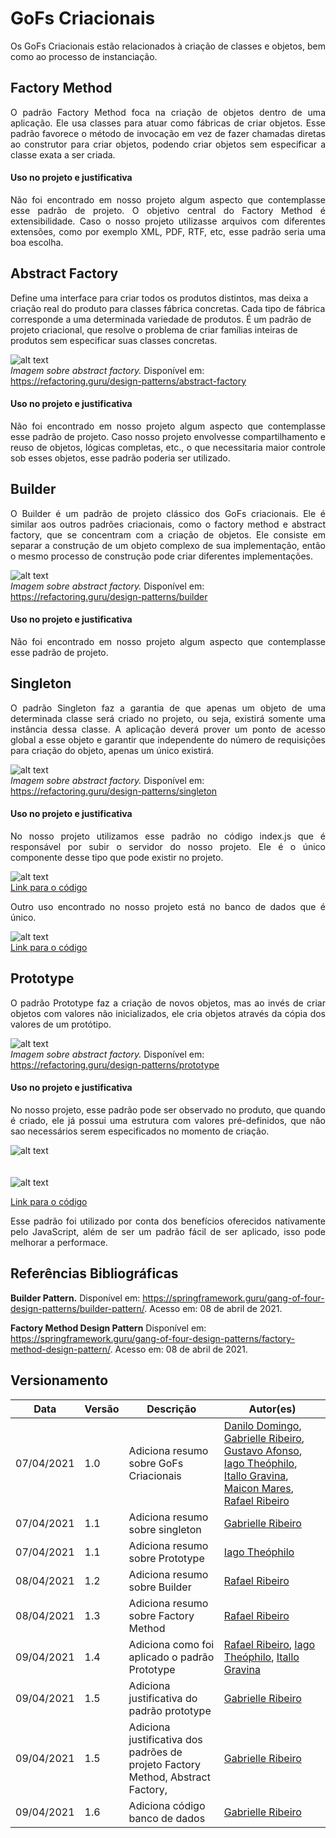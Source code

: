# GoFs Criacionais

<p align="justify">Os GoFs Criacionais estão relacionados à criação de classes e objetos, bem como ao processo de instanciação.</p>

## Factory Method

<p align="justify">O padrão Factory Method foca na criação de objetos dentro de uma aplicação. Ele usa classes para atuar como fábricas de criar objetos. Esse padrão favorece o método de invocação em vez de fazer chamadas diretas ao construtor para criar objetos, podendo criar objetos sem especificar a classe exata a ser criada.</p>

#### Uso no projeto e justificativa

<p align="justify">Não foi encontrado em nosso projeto algum aspecto que contemplasse esse padrão de projeto. O objetivo central do Factory Method é extensibilidade. Caso o nosso projeto utilizasse arquivos com diferentes extensões, como por exemplo XML, PDF, RTF, etc, esse padrão seria uma boa escolha.</p>

## Abstract Factory

Define uma interface para criar todos os produtos distintos, mas deixa a criação real do produto para classes fábrica concretas. Cada tipo de fábrica corresponde a uma determinada variedade de produtos. É um padrão de projeto criacional, que resolve o problema de criar famílias inteiras de produtos sem especificar suas classes concretas.

![alt text](../img/padroes_de_projeto/abstract_factory.png) <br>
*Imagem sobre abstract factory.* Disponível em: https://refactoring.guru/design-patterns/abstract-factory

#### Uso no projeto e justificativa

<p align="justify">Não foi encontrado em nosso projeto algum aspecto que contemplasse esse padrão de projeto. Caso nosso projeto envolvesse compartilhamento e reuso de objetos, lógicas completas, etc., o que necessitaria maior controle sob esses objetos, esse padrão poderia ser utilizado. </p>

## Builder 
<p align="justify">O Builder é um padrão de projeto clássico dos GoFs criacionais. Ele é similar aos outros padrões criacionais, como o factory method e abstract factory, que se concentram com a criação de objetos. Ele consiste em separar a construção de um objeto complexo de sua implementação, então o mesmo processo de construção pode criar diferentes implementações.</p>

![alt text](../img/padroes_de_projeto/builder.png) <br>
*Imagem sobre abstract factory.* Disponível em: https://refactoring.guru/design-patterns/builder

#### Uso no projeto e justificativa
<p align="justify">Não foi encontrado em nosso projeto algum aspecto que contemplasse esse padrão de projeto.</p>

## Singleton

<p align="justify">O padrão Singleton faz a garantia de que apenas um objeto de uma determinada classe será criado no projeto, ou seja, existirá somente uma instância dessa classe. A aplicação deverá prover um ponto de acesso global a esse objeto e garantir que independente do número de requisições para criação do objeto, apenas um único existirá.</p>

![alt text](../img/padroes_de_projeto/singleton.png) <br>
*Imagem sobre abstract factory.* Disponível em: https://refactoring.guru/design-patterns/singleton

#### Uso no projeto e justificativa
<p align="justify">No nosso projeto utilizamos esse padrão no código index.js que é responsável por subir o servidor do nosso projeto. Ele é o único componente desse tipo que pode existir no projeto. </p>

![alt text](../img/gofs/indexjs.png) <br>
[Link para o código](https://github.com/UnBArqDsw2020-2/2020.2_G5_EasyCoffee_Backend/blob/dev/src/index.js)

<p align="justify">Outro uso encontrado no nosso projeto está no banco de dados que é único. </p>

![alt text](../img/gofs/banco.png) <br>
[Link para o código](https://github.com/UnBArqDsw2020-2/2020.2_G5_EasyCoffee_Backend/blob/dev/src/database/index.js)

## Prototype
<p align="justify">O padrão Prototype faz a criação de novos objetos, mas ao invés de criar objetos com valores não inicializados, ele cria objetos através da cópia dos valores de um protótipo.</p>

![alt text](../img/padroes_de_projeto/prototype.png) <br>
*Imagem sobre abstract factory.* Disponível em: https://refactoring.guru/design-patterns/prototype

#### Uso no projeto e justificativa

<p align="justify">No nosso projeto, esse padrão pode ser observado no produto, que quando é criado, ele já possui uma estrutura com valores pré-definidos, que não sao necessários serem especificados no momento de criação.</p>

![alt text](../img/gofs/prototype1.png) <br><br><br>
![alt text](../img/gofs/prototype2.png) <br>

[Link para o código](https://github.com/UnBArqDsw2020-2/2020.2_G5_EasyCoffee_Backend/blob/dev/src/models/Product.js)

<p align="justify">Esse padrão foi utilizado por conta dos benefícios oferecidos nativamente pelo JavaScript, além de ser um padrão fácil de ser aplicado, isso pode melhorar a performace.</p>


## Referências Bibliográficas

**Builder Pattern.** Disponível em: https://springframework.guru/gang-of-four-design-patterns/builder-pattern/. Acesso em: 08 de abril de 2021.

**Factory Method Design Pattern** Disponível em: https://springframework.guru/gang-of-four-design-patterns/factory-method-design-pattern/. Acesso em: 08 de abril de 2021.

## Versionamento

| Data | Versão | Descrição | Autor(es) |
|------|------|------|------|
|07/04/2021|1.0|Adiciona resumo sobre GoFs Criacionais|[Danilo Domingo](https://github.com/danilow200), [Gabrielle Ribeiro](https://github.com/Gabrielle-Ribeiro), [Gustavo Afonso](https://github.com/GustavoAPS), [Iago Theóphilo](https://github.com/IagoTheophilo), [Itallo Gravina](https://github.com/itallogravina), [Maicon Mares](https://github.com/MaiconMares), [Rafael Ribeiro](https://github.com/rafaelflarrn)|
|07/04/2021|1.1|Adiciona resumo sobre singleton|[Gabrielle Ribeiro](https://github.com/Gabrielle-Ribeiro)|
|07/04/2021|1.1|Adiciona resumo sobre Prototype|[Iago Theóphilo](https://github.com/iagotheophilo)|
|08/04/2021|1.2|Adiciona resumo sobre Builder|[Rafael Ribeiro](https://github.com/rafaelflarrn)| 
|08/04/2021|1.3|Adiciona resumo sobre Factory Method|[Rafael Ribeiro](https://github.com/rafaelflarrn)| 
|09/04/2021|1.4|Adiciona como foi aplicado o padrão Prototype|[Rafael Ribeiro](https://github.com/rafaelflarrn), [Iago Theóphilo](https://github.com/iagotheophilo), [Itallo Gravina](https://github.com/itallogravina)|
|09/04/2021|1.5|Adiciona justificativa do padrão prototype|[Gabrielle Ribeiro](https://github.com/Gabrielle-Ribeiro)|
|09/04/2021|1.5|Adiciona justificativa dos padrões de projeto Factory Method, Abstract Factory, |[Gabrielle Ribeiro](https://github.com/Gabrielle-Ribeiro)|
|09/04/2021|1.6|Adiciona código banco de dados|[Gabrielle Ribeiro](https://github.com/Gabrielle-Ribeiro)|

